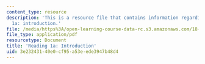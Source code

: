 ```yaml
---
content_type: resource
description: 'This is a resource file that contains information regarding reading
  1a: introduction.'
file: /media/https%3A/open-learning-course-data-rc.s3.amazonaws.com/18-05-introduction-to-probability-and-statistics-spring-2014/3e23243140e0cf95a53eede3947b48d4_MIT18_05S14_Reading1a.pdf
file_type: application/pdf
resourcetype: Document
title: 'Reading 1a: Introduction'
uid: 3e232431-40e0-cf95-a53e-ede3947b48d4
---
```

